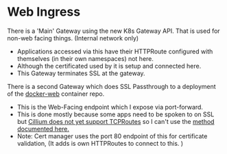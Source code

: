 # Web Ingress

There is a 'Main' Gateway using the new K8s Gateway API. That is used for non-web facing things. (Internal network only)
  - Applications accessed via this have their HTTPRoute configured with themselves (in their own namespaces) not here.
  - Although the certificated used by it is setup and connected here.
  - This Gateway terminates SSL at the gateway.

There is a second Gateway which does SSL Passthrough to a deployment of the [docker-web](https://github.com/bl-robinson/docker-web) container repo.

- This is the Web-Facing endpoint which I expose via port-forward.
- This is done mostly because some apps need to be spoken to on SSL but [Cillium does not yet support TCPRoutes](https://docs.cilium.io/en/stable/network/servicemesh/gateway-api/gateway-api/) so I can't use the [method documented here.](https://gateway-api.sigs.k8s.io/guides/tls/#clientserver-and-tls)
- Note: Cert manager uses the port 80 endpoint of this for certificate validation, (It adds is own HTTPRoutes to connect to this. )
